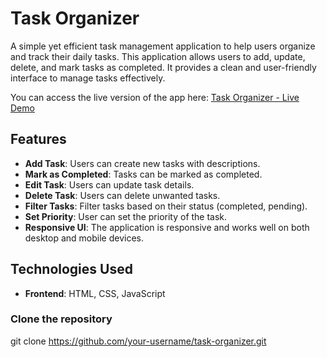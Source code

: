 # Task Organizer

A simple yet efficient task management application to help users organize and track their daily tasks. This application allows users to add, update, delete, and mark tasks as completed. It provides a clean and user-friendly interface to manage tasks effectively.

You can access the live version of the app here: [Task Organizer - Live Demo](https://task-organizer-kappa.vercel.app/)

## Features

- **Add Task**: Users can create new tasks with descriptions.
- **Mark as Completed**: Tasks can be marked as completed.
- **Edit Task**: Users can update task details.
- **Delete Task**: Users can delete unwanted tasks.
- **Filter Tasks**: Filter tasks based on their status (completed, pending).
- **Set Priority**: User can set the priority of the task.
- **Responsive UI**: The application is responsive and works well on both desktop and mobile devices.

## Technologies Used

- **Frontend**: HTML, CSS, JavaScript

### Clone the repository
git clone https://github.com/your-username/task-organizer.git


